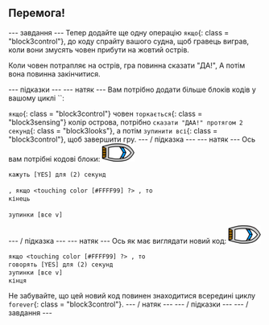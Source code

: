 ## Перемога!

\--- завдання \--- Тепер додайте ще одну операцію `якщо`{: class = "block3control"}, до коду спрайту вашого судна, щоб гравець виграв, коли вони змусять човен прибути на жовтий острів.

Коли човен потрапляє на острів, гра повинна сказати "ДА!", А потім вона повинна закінчитися.

\--- підказки \--- \--- натяк \--- Вам потрібно додати більше блоків кодів у вашому циклі ``:

`якщо`{: class = "block3control"} човен `торкається`{: class = "block3sensing"} колір острова, потрібно `сказати "ДАА!" протягом 2 секунд`{: class = "block3looks"}, а потім `зупинити всі`{: class = "block3control"}, щоб завершити гру. \--- / підказка \--- \--- натяк \--- Ось вам потрібні кодові блоки: ![човен-спрайт](images/boat_resize.png)

```blocks3
кажуть [YES] для (2) секунд

, якщо <touching color [#FFFF99] ?> , то
кінець

зупинки [все v]

```

\--- / підказка \--- \--- натяк \--- Ось як має виглядати новий код: ![човен-спрайт](images/boat_resize.png)

```blocks3
якщо <touching color [#FFFF99] ?> , то
говорять [YES] для (2) секунд
зупинки [все v]
кінця
```

Не забувайте, що цей новий код повинен знаходитися всередині циклу `forever`{: class = "block3control"}. \--- / натяк \--- \--- / підказки \--- \--- / завдання \---